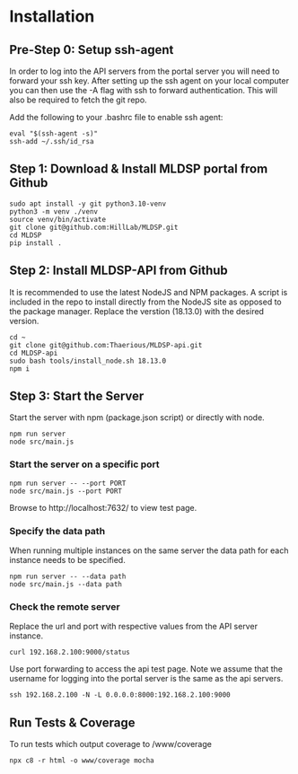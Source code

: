 # Installation

## Pre-Step 0: Setup ssh-agent
In order to log into the API servers from the portal server you will need to forward
your ssh key.  After setting up the ssh agent on your local computer you can then use
the -A flag with ssh to forward authentication.  This will also be required to fetch
the git repo.

Add the following to your .bashrc file to enable ssh agent:

    eval "$(ssh-agent -s)"
    ssh-add ~/.ssh/id_rsa

## Step 1: Download & Install MLDSP portal from Github
    sudo apt install -y git python3.10-venv
    python3 -m venv ./venv
    source venv/bin/activate
    git clone git@github.com:HillLab/MLDSP.git    
    cd MLDSP
    pip install .

## Step 2: Install MLDSP-API from Github
It is recommended to use the latest NodeJS and NPM packages.  A script is included in the
repo to install directly from the NodeJS site as opposed to the package manager.  Replace
the verstion (18.13.0) with the desired version.

    cd ~
    git clone git@github.com:Thaerious/MLDSP-api.git
    cd MLDSP-api
    sudo bash tools/install_node.sh 18.13.0
    npm i

## Step 3: Start the Server
Start the server with npm (package.json script) or directly with node.

    npm run server
    node src/main.js

### Start the server on a specific port
    npm run server -- --port PORT
    node src/main.js --port PORT

Browse to http://localhost:7632/ to view test page.

### Specify the data path
When running multiple instances on the same server the data path for each instance
needs to be specified.

    npm run server -- --data path
    node src/main.js --data path

### Check the remote server
Replace the url and port with respective values from the API server instance.

    curl 192.168.2.100:9000/status

Use port forwarding to access the api test page.  Note we assume that the username
for logging into the portal server is the same as the api servers.

    ssh 192.168.2.100 -N -L 0.0.0.0:8000:192.168.2.100:9000

## Run Tests & Coverage
To run tests which output coverage to /www/coverage

    npx c8 -r html -o www/coverage mocha
